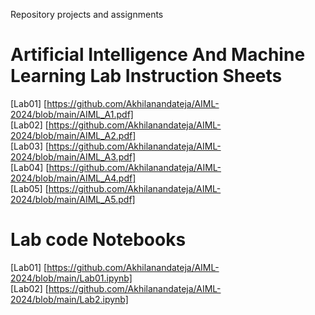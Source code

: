  Repository projects and assignments <br>
# Artificial Intelligence And Machine Learning Lab Instruction Sheets <br>
[Lab01] [https://github.com/Akhilanandateja/AIML-2024/blob/main/AIML_A1.pdf]<br>
[Lab02] [https://github.com/Akhilanandateja/AIML-2024/blob/main/AIML_A2.pdf] <br>
[Lab03] [https://github.com/Akhilanandateja/AIML-2024/blob/main/AIML_A3.pdf] <br>
[Lab04] [https://github.com/Akhilanandateja/AIML-2024/blob/main/AIML_A4.pdf] <br>
[Lab05] [https://github.com/Akhilanandateja/AIML-2024/blob/main/AIML_A5.pdf] <br>

# Lab code Notebooks <br>
[Lab01] [https://github.com/Akhilanandateja/AIML-2024/blob/main/Lab01.ipynb]<br>
[Lab02] [https://github.com/Akhilanandateja/AIML-2024/blob/main/Lab2.ipynb]





